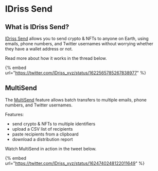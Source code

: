 # IDriss Send

## What is IDriss Send?

[IDriss Send](https://www.idriss.xyz/send) allows you to send crypto & NFTs to anyone on Earth, using emails, phone numbers, and Twitter usernames without worrying whether they have a wallet address or not.

Read more about how it works in the thread below. &#x20;

{% embed url="https://twitter.com/IDriss_xyz/status/1622565785267838977" %}

## MultiSend

The [MultiSend](https://www.idriss.xyz/send/multi) feature allows batch transfers to multiple emails, phone numbers, and Twitter usernames.

Features:

* send crypto & NFTs to multiple identifiers
* upload a CSV list of recipients
* paste recipients from a clipboard
* download a distribution report

Watch MultiSend in action in the tweet below.

{% embed url="https://twitter.com/IDriss_xyz/status/1624740248122011649" %}
